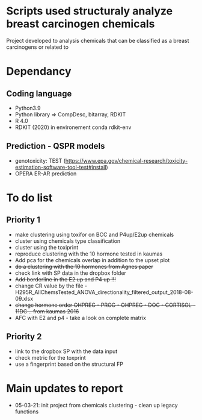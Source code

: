 # Scripts used structuraly analyze breast carcinogen chemicals
Project developed to analysis chemicals that can be classified as a breast carcinogens or related to 

# Dependancy
## Coding language 
- Python3.9
- Python library => CompDesc, bitarray, RDKIT
- R 4.0
- RDKIT (2020) in environement conda rdkit-env

## Prediction - QSPR models 
- genotoxicity: TEST (https://www.epa.gov/chemical-research/toxicity-estimation-software-tool-test#install)
- OPERA ER-AR prediction

# To do list
## Priority 1
- make clustering using toxifor on BCC and P4up/E2up chemicals
- cluster using chemicals type classification 
- cluster using the toxiprint
- reproduce clustering with the 10 hormone tested in kaumas
- Add pca for the chemicals overlap in addition to the upset plot
- ~~do a clustering with the 10 hormones from Agnes paper~~
- check link with SP data in the dropbox folder
- ~~Add borderline in the E2 up and P4 up !!!~~
- change CR value by the file - H295R_AllChemsTested_ANOVA_directionality_filtered_output_2018-08-09.xlsx
- ~~change hormone order OHPREG - PROG - OHPREG - DOC - CORTISOL - 11DC .. from kaumas 2016~~
- AFC with E2 and p4 - take a look on complete matrix

## Priority 2
- link to the dropbox SP with the data input
- check metric for the toxprint
- use a fingerprint based on the structural FP

# Main updates to report
- 05-03-21: init project from chemicals clustering - clean up legacy functions 
